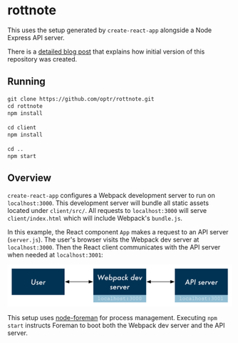 # rottnote

This uses the setup generated by `create-react-app` alongside a Node Express API server.

There is a [detailed blog post](https://www.fullstackreact.com/articles/using-create-react-app-with-a-server/) that explains how initial version of this repository was created.

## Running

```
git clone https://github.com/optr/rottnote.git
cd rottnote
npm install

cd client
npm install

cd ..
npm start
```

## Overview

`create-react-app` configures a Webpack development server to run on `localhost:3000`. This development server will bundle all static assets located under `client/src/`. All requests to `localhost:3000` will serve `client/index.html` which will include Webpack's `bundle.js`.

In this example, the React component `App` makes a request to an API server (`server.js`). The user's browser visits the Webpack dev server at `localhost:3000`. Then the React client communicates with the API server when needed at `localhost:3001`:

![Flow diagram](./flow-diagram.png)

This setup uses [node-foreman](https://github.com/strongloop/node-foreman) for process management. Executing `npm start` instructs Foreman to boot both the Webpack dev server and the API server.
